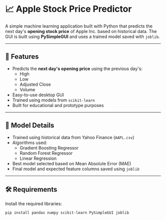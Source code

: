 # 📈 Apple Stock Price Predictor

A simple machine learning application built with Python that predicts the next day's **opening stock price** of Apple Inc. based on historical data. The GUI is built using **PySimpleGUI** and uses a trained model saved with `joblib`.

---

## 🚀 Features

- Predicts the **next day's opening price** using the previous day's:
  - High
  - Low
  - Adjusted Close
  - Volume
- Easy-to-use desktop GUI
- Trained using models from `scikit-learn`
- Built for educational and prototype purposes

---

## 🧠 Model Details

- Trained using historical data from Yahoo Finance (`AAPL.csv`)
- Algorithms used:
  - Gradient Boosting Regressor
  - Random Forest Regressor
  - Linear Regression
- Best model selected based on Mean Absolute Error (MAE)
- Final model and expected feature columns saved using `joblib`

---

## 🛠️ Requirements

Install the required libraries:

```bash
pip install pandas numpy scikit-learn PySimpleGUI joblib
